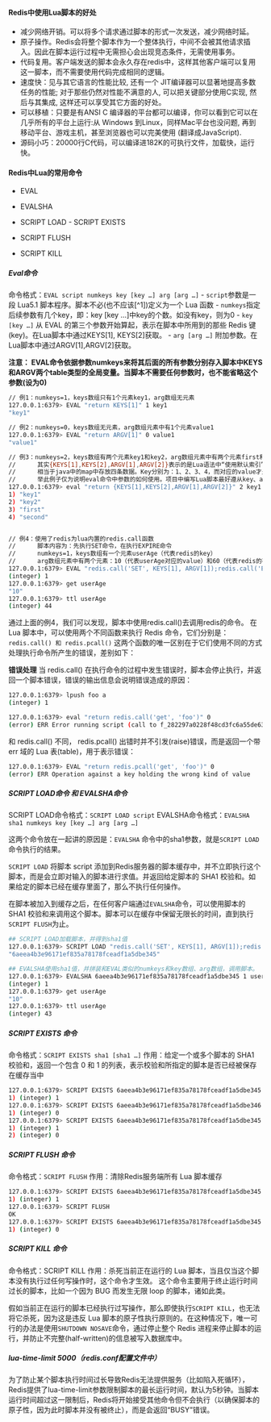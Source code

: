 #### Redis中使用Lua脚本的好处

* 减少网络开销。可以将多个请求通过脚本的形式一次发送，减少网络时延。
* 原子操作。Redis会将整个脚本作为一个整体执行，中间不会被其他请求插入。因此在脚本运行过程中无需担心会出现竞态条件，无需使用事务。
* 代码复用。客户端发送的脚本会永久存在redis中，这样其他客户端可以复用这一脚本，而不需要使用代码完成相同的逻辑。
* 速度快：见与其它语言的性能比较, 还有一个 JIT编译器可以显著地提高多数任务的性能; 对于那些仍然对性能不满意的人, 可以把关键部分使用C实现, 然后与其集成, 这样还可以享受其它方面的好处。
* 可以移植：只要是有ANSI C 编译器的平台都可以编译，你可以看到它可以在几乎所有的平台上运行:从 Windows 到Linux，同样Mac平台也没问题, 再到移动平台、游戏主机，甚至浏览器也可以完美使用 (翻译成JavaScript).
* 源码小巧：20000行C代码，可以编译进182K的可执行文件，加载快，运行快。



#### Redis中Lua的常用命令

* EVAL

* EVALSHA

* SCRIPT LOAD - SCRIPT EXISTS

* SCRIPT FLUSH

* SCRIPT KILL

  

##### Eval命令

命令格式：`EVAL script numkeys key [key …] arg [arg …]`
\- `script`参数是一段 Lua5.1 脚本程序。脚本不必(也不应该[^1])定义为一个 Lua 函数
\- `numkeys`指定后续参数有几个key，即：key [key …]中key的个数。如没有key，则为0
\- `key [key …]` 从 EVAL 的第三个参数开始算起，表示在脚本中所用到的那些 Redis 键(key)。在Lua脚本中通过KEYS[1], KEYS[2]获取。
\- `arg [arg …]` 附加参数。在Lua脚本中通过ARGV[1],ARGV[2]获取。

**注意： EVAL命令依据参数numkeys来将其后面的所有参数分别存入脚本中KEYS和ARGV两个table类型的全局变量。当脚本不需要任何参数时，也不能省略这个参数(设为0)**

```sh
// 例1：numkeys=1，keys数组只有1个元素key1，arg数组无元素
127.0.0.1:6379> EVAL "return KEYS[1]" 1 key1
"key1"

// 例2：numkeys=0，keys数组无元素，arg数组元素中有1个元素value1
127.0.0.1:6379> EVAL "return ARGV[1]" 0 value1
"value1"

// 例3：numkeys=2，keys数组有两个元素key1和key2，arg数组元素中有两个元素first和second 
//      其实{KEYS[1],KEYS[2],ARGV[1],ARGV[2]}表示的是Lua语法中“使用默认索引”的table表，
//      相当于java中的map中存放四条数据。Key分别为：1、2、3、4，而对应的value才是：KEYS[1]、KEYS[2]、ARGV[1]、ARGV[2]
//      举此例子仅为说明eval命令中参数的如何使用。项目中编写Lua脚本最好遵从key、arg的规范。
127.0.0.1:6379> eval "return {KEYS[1],KEYS[2],ARGV[1],ARGV[2]}" 2 key1 key2 first second 
1) "key1"
2) "key2"
3) "first"
4) "second"


// 例4：使用了redis为lua内置的redis.call函数
//      脚本内容为：先执行SET命令，在执行EXPIRE命令
//      numkeys=1，keys数组有一个元素userAge（代表redis的key）
//      arg数组元素中有两个元素：10（代表userAge对应的value）和60（代表redis的存活时间）
127.0.0.1:6379> EVAL "redis.call('SET', KEYS[1], ARGV[1]);redis.call('EXPIRE', KEYS[1], ARGV[2]); return 1;" 1 userAge 10 60
(integer) 1
127.0.0.1:6379> get userAge
"10"
127.0.0.1:6379> ttl userAge
(integer) 44
```



通过上面的例4，我们可以发现，脚本中使用redis.call()去调用redis的命令。
在 Lua 脚本中，可以使用两个不同函数来执行 Redis 命令，它们分别是： `redis.call() 和 redis.pcall()`
这两个函数的唯一区别在于它们使用不同的方式处理执行命令所产生的错误，差别如下：

**错误处理**
当 redis.call() 在执行命令的过程中发生错误时，脚本会停止执行，并返回一个脚本错误，错误的输出信息会说明错误造成的原因：

```sh
127.0.0.1:6379> lpush foo a
(integer) 1

127.0.0.1:6379> eval "return redis.call('get', 'foo')" 0
(error) ERR Error running script (call to f_282297a0228f48cd3fc6a55de6316f31422f5d17): ERR Operation against a key holding the wrong kind of value
```

和 redis.call() 不同， redis.pcall() 出错时并不引发(raise)错误，而是返回一个带 err 域的 Lua 表(table)，用于表示错误：

```sh
127.0.0.1:6379> EVAL "return redis.pcall('get', 'foo')" 0
(error) ERR Operation against a key holding the wrong kind of value
```





##### SCRIPT LOAD命令 和 EVALSHA命令

SCRIPT LOAD命令格式：`SCRIPT LOAD script`
EVALSHA命令格式：`EVALSHA sha1 numkeys key [key …] arg [arg …]`

这两个命令放在一起讲的原因是：`EVALSHA` 命令中的sha1参数，就是`SCRIPT LOAD` 命令执行的结果。

`SCRIPT LOAD` 将脚本 script 添加到Redis服务器的脚本缓存中，并不立即执行这个脚本，而是会立即对输入的脚本进行求值。并返回给定脚本的 SHA1 校验和。如果给定的脚本已经在缓存里面了，那么不执行任何操作。

在脚本被加入到缓存之后，在任何客户端通过`EVALSHA`命令，可以使用脚本的 SHA1 校验和来调用这个脚本。脚本可以在缓存中保留无限长的时间，直到执行`SCRIPT FLUSH`为止。



```sh
## SCRIPT LOAD加载脚本，并得到sha1值
127.0.0.1:6379> SCRIPT LOAD "redis.call('SET', KEYS[1], ARGV[1]);redis.call('EXPIRE', KEYS[1], ARGV[2]); return 1;"
"6aeea4b3e96171ef835a78178fceadf1a5dbe345"

## EVALSHA使用sha1值，并拼装和EVAL类似的numkeys和key数组、arg数组，调用脚本。
127.0.0.1:6379> EVALSHA 6aeea4b3e96171ef835a78178fceadf1a5dbe345 1 userAge 10 60
(integer) 1
127.0.0.1:6379> get userAge
"10"
127.0.0.1:6379> ttl userAge
(integer) 43
```



##### SCRIPT EXISTS 命令

命令格式：`SCRIPT EXISTS sha1 [sha1 …]`
作用：给定一个或多个脚本的 SHA1 校验和，返回一个包含 0 和 1 的列表，表示校验和所指定的脚本是否已经被保存在缓存当中

```sh
127.0.0.1:6379> SCRIPT EXISTS 6aeea4b3e96171ef835a78178fceadf1a5dbe345
1) (integer) 1
127.0.0.1:6379> SCRIPT EXISTS 6aeea4b3e96171ef835a78178fceadf1a5dbe346
1) (integer) 0
127.0.0.1:6379> SCRIPT EXISTS 6aeea4b3e96171ef835a78178fceadf1a5dbe345 6aeea4b3e96171ef835a78178fceadf1a5dbe366
1) (integer) 1
2) (integer) 0
```



##### SCRIPT FLUSH 命令

命令格式：`SCRIPT FLUSH`
作用：清除Redis服务端所有 Lua 脚本缓存

```sh
127.0.0.1:6379> SCRIPT EXISTS 6aeea4b3e96171ef835a78178fceadf1a5dbe345
1) (integer) 1
127.0.0.1:6379> SCRIPT FLUSH
OK
127.0.0.1:6379> SCRIPT EXISTS 6aeea4b3e96171ef835a78178fceadf1a5dbe345
1) (integer) 0
```



##### SCRIPT KILL 命令

命令格式：SCRIPT KILL
作用：杀死当前正在运行的 Lua 脚本，当且仅当这个脚本没有执行过任何写操作时，这个命令才生效。 这个命令主要用于终止运行时间过长的脚本，比如一个因为 BUG 而发生无限 loop 的脚本，诸如此类。

假如当前正在运行的脚本已经执行过写操作，那么即使执行`SCRIPT KILL`，也无法将它杀死，因为这是违反 Lua 脚本的原子性执行原则的。在这种情况下，唯一可行的办法是使用`SHUTDOWN NOSAVE`命令，通过停止整个 Redis 进程来停止脚本的运行，并防止不完整(half-written)的信息被写入数据库中。



##### lua-time-limit 5000（redis.conf配置文件中）

为了防止某个脚本执行时间过长导致Redis无法提供服务（比如陷入死循环），Redis提供了lua-time-limit参数限制脚本的最长运行时间，默认为5秒钟。当脚本运行时间超过这一限制后，Redis将开始接受其他命令但不会执行（以确保脚本的原子性，因为此时脚本并没有被终止），而是会返回“BUSY”错误。

